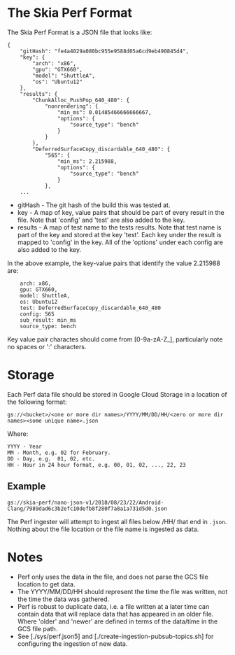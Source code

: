 The Skia Perf Format
====================

The Skia Perf Format is a JSON file that looks like:

```
{
    "gitHash": "fe4a4029a080bc955e9588d05a6cd9eb490845d4",
    "key": {
        "arch": "x86",
        "gpu": "GTX660",
        "model": "ShuttleA",
        "os": "Ubuntu12"
    },
    "results": {
        "ChunkAlloc_PushPop_640_480": {
            "nonrendering": {
                "min_ms": 0.01485466666666667,
                "options": {
                    "source_type": "bench"
                }
            }
        },
        "DeferredSurfaceCopy_discardable_640_480": {
            "565": {
                "min_ms": 2.215988,
                "options": {
                    "source_type": "bench"
                }
            },
    ...
```

  * gitHash - The git hash of the build this was tested at.
  * key - A map of key, value pairs that should be part of every result in the
      file. Note that 'config' and 'test' are also added to the key.
  * results - A map of test name to the tests results. Note that test name is
      part of the key and stored at the key 'test'.  Each key under the result
      is mapped to 'config' in the key.  All of the 'options' under each config
      are also added to the key.

In the above example, the key-value pairs that identify the value 2.215988
are:

        arch: x86,
        gpu: GTX660,
        model: ShuttleA,
        os: Ubuntu12
        test: DeferredSurfaceCopy_discardable_640_480
        config: 565
        sub_result: min_ms
        source_type: bench

Key value pair charactes should come from [0-9a-zA-Z\_], particularly
note no spaces or ':' characters.

Storage
=======

Each Perf data file should be stored in Google Cloud Storage in a location
of the following format:

    gs://<bucket>/<one or more dir names>/YYYY/MM/DD/HH/<zero or more dir names><some unique name>.json

Where:

    YYYY - Year
    MM - Month, e.g. 02 for February.
    DD - Day, e.g.  01, 02, etc.
    HH - Hour in 24 hour format, e.g. 00, 01, 02, ..., 22, 23

Example
-------

    gs://skia-perf/nano-json-v1/2018/08/23/22/Android-Clang/7989dad6c3b2efc10defb8f280f7a8a1a731d5d0.json

The Perf ingester will attempt to ingest all files below /HH/ that end in `.json`.
Nothing about the file location or the file name is ingested as data.

Notes
=====
  * Perf only uses the data in the file, and does not parse the GCS file location to get data.
  * The YYYY/MM/DD/HH should represent the time the file was written, not the
    time the data was gathered.
  * Perf is robust to duplicate data, i.e. a file written at a later time can
    contain data that will replace data that has appeared in an older file.
    Where 'older' and 'newer' are defined in terms of the data/time in the GCS
    file path.
  * See [./sys/perf.json5] and [./create-ingestion-pubsub-topics.sh] for configuring the
    ingestion of new data.
